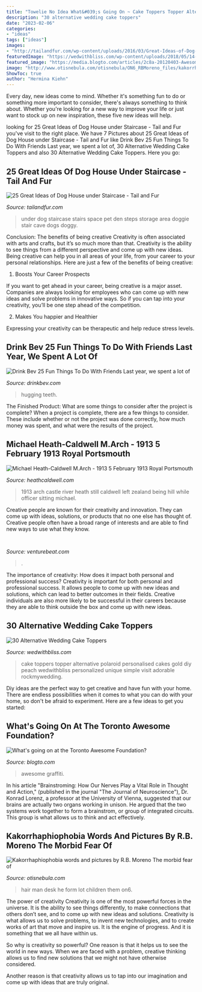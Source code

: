 ```yaml
---
title: "Towelie No Idea What&#039;s Going On ~ Cake Toppers Topper Alternative Polaroid Personalised Cakes Gold Diy Peach Wedwithbliss Personalized Unique Simple Visit Adorable Rockmywedding"
description: "30 alternative wedding cake toppers"
date: "2023-02-06"
categories:
- "ideas"
tags: ["ideas"]
images:
- "http://tailandfur.com/wp-content/uploads/2016/03/Great-Ideas-of-Dog-House-Under-Staircase-6.jpg"
featuredImage: "https://wedwithbliss.com/wp-content/uploads/2018/05/14-wedding-cake-toppers.jpg"
featured_image: "https://media.blogto.com/articles/2c8a-20120403-Awesome-Graffiti.jpg?width=1300&amp;quality=70"
image: "http://www.otisnebula.com/otisnebula/ON6_RBMoreno_files/kakorrhaphiophobia_13.jpg"
ShowToc: true
author: "Hermina Kiehn"
---
```



Every day, new ideas come to mind. Whether it's something fun to do or something more important to consider, there's always something to think about. Whether you're looking for a new way to improve your life or just want to stock up on new inspiration, these five new ideas will help.

	

		
looking for 25 Great Ideas of Dog House under Staircase - Tail and Fur you've visit to the right place. We have 7 Pictures about 25 Great Ideas of Dog House under Staircase - Tail and Fur like Drink Bev 25 Fun Things To Do With Friends Last year, we spent a lot of, 30 Alternative Wedding Cake Toppers and also 30 Alternative Wedding Cake Toppers. Here you go:
		
    
## 25 Great Ideas Of Dog House Under Staircase - Tail And Fur

<img loading=lazy src="http://tailandfur.com/wp-content/uploads/2016/03/Great-Ideas-of-Dog-House-Under-Staircase-6.jpg" onerror="this.onerror=null;this.src='https://tse1.mm.bing.net/th?id=OIP.AYIyDJameHjQ8OYI08rLvgHaF7&amp;pid=15.1';" alt="25 Great Ideas of Dog House under Staircase - Tail and Fur">

_Source: tailandfur.com_

>under dog staircase stairs space pet den steps storage area doggie stair cave dogs doggy. 

	

Conclusion: The benefits of being creative
Creativity is often associated with arts and crafts, but it’s so much more than that. Creativity is the ability to see things from a different perspective and come up with new ideas. Being creative can help you in all areas of your life, from your career to your personal relationships.
Here are just a few of the benefits of being creative:

1. Boosts Your Career Prospects

If you want to get ahead in your career, being creative is a major asset. Companies are always looking for employees who can come up with new ideas and solve problems in innovative ways. So if you can tap into your creativity, you’ll be one step ahead of the competition.

2. Makes You happier and Healthier

Expressing your creativity can be therapeutic and help reduce stress levels.

    
## Drink Bev 25 Fun Things To Do With Friends Last Year, We Spent A Lot Of

<img loading=lazy src="https://cdn.shopify.com/s/files/1/3001/0772/articles/1F1A7019FINALedit_190f7ac9-4422-417e-82f7-45e2dd8a3265_1200x1200.jpg?v=1626516401" onerror="this.onerror=null;this.src='https://tse4.mm.bing.net/th?id=OIP.BAhlWcRvw4Nd1nGRJGeAzQHaE8&amp;pid=15.1';" alt="Drink Bev 25 Fun Things To Do With Friends Last year, we spent a lot of">

_Source: drinkbev.com_

>hugging teeth. 

	

The Finished Product: What are some things to consider after the project is complete?
When a project is complete, there are a few things to consider. These include whether or not the project was done correctly, how much money was spent, and what were the results of the project.

    
## Michael Heath-Caldwell M.Arch - 1913 5 February 1913 Royal Portsmouth

<img loading=lazy src="http://www.heathcaldwell.com/yahoo_site_admin/assets/images/1913_Ormuz_Caslte.11722042_std.jpg" onerror="this.onerror=null;this.src='https://tse2.mm.bing.net/th?id=OIP.-AoFNRKxRNRXs2p3dh5m6gHaHk&amp;pid=15.1';" alt="Michael Heath-Caldwell M.Arch - 1913 5 February 1913 Royal Portsmouth">

_Source: heathcaldwell.com_

>1913 arch castle river heath still caldwell left zealand being hill while officer sitting michael. 

	

Creative people are known for their creativity and innovation. They can come up with ideas, solutions, or products that no one else has thought of. Creative people often have a broad range of interests and are able to find new ways to use what they know.

    
## 

<img loading=lazy src="https://venturebeat.com/wp-content/uploads/2019/05/amd-ryzen-third-generation.jpg" onerror="this.onerror=null;this.src='https://tse1.mm.bing.net/th?id=OIP.11ghnT6m99Zk2gavAzErcQHaDt&amp;pid=15.1';" alt="">

_Source: venturebeat.com_

>. 

	

The importance of creativity: How does it impact both personal and professional success?
Creativity is important for both personal and professional success. It allows people to come up with new ideas and solutions, which can lead to better outcomes in their fields. Creative individuals are also more likely to be successful in their careers because they are able to think outside the box and come up with new ideas.

    
## 30 Alternative Wedding Cake Toppers

<img loading=lazy src="https://wedwithbliss.com/wp-content/uploads/2018/05/14-wedding-cake-toppers.jpg" onerror="this.onerror=null;this.src='https://tse1.mm.bing.net/th?id=OIP.rhDqlWXWJGynGsKvwkBEFwHaLH&amp;pid=15.1';" alt="30 Alternative Wedding Cake Toppers">

_Source: wedwithbliss.com_

>cake toppers topper alternative polaroid personalised cakes gold diy peach wedwithbliss personalized unique simple visit adorable rockmywedding. 

	

Diy ideas are the perfect way to get creative and have fun with your home. There are endless possibilities when it comes to what you can do with your home, so don't be afraid to experiment. Here are a few ideas to get you started:

    
## What&#039;s Going On At The Toronto Awesome Foundation?

<img loading=lazy src="https://media.blogto.com/articles/2c8a-20120403-Awesome-Graffiti.jpg?width=1300&amp;quality=70" onerror="this.onerror=null;this.src='https://tse4.mm.bing.net/th?id=OIP.hSKJREjbo1jczdMDs8i1fgHaEZ&amp;pid=15.1';" alt="What&#039;s going on at the Toronto Awesome Foundation?">

_Source: blogto.com_

>awesome graffiti. 

	

In his article "Brainstroming: How Our Nerves Play a Vital Role in Thought and Action," (published in the journal "The Journal of Neuroscience"), Dr. Konrad Lorenz, a professor at the University of Vienna, suggested that our brains are actually two organs working in unison. He argued that the two systems work together to form a brainstrom, or group of integrated circuits. This group is what allows us to think and act effectively.

    
## Kakorrhaphiophobia Words And Pictures By R.B. Moreno The Morbid Fear Of

<img loading=lazy src="http://www.otisnebula.com/otisnebula/ON6_RBMoreno_files/kakorrhaphiophobia_13.jpg" onerror="this.onerror=null;this.src='https://tse4.mm.bing.net/th?id=OIP.0oPhwouOwX_SNeDK4VQe0wHaFF&amp;pid=15.1';" alt="Kakorrhaphiophobia words and pictures by R.B. Moreno The morbid fear of">

_Source: otisnebula.com_

>hair man desk he form lot children them on6. 

	

The power of creativity
Creativity is one of the most powerful forces in the universe. It is the ability to see things differently, to make connections that others don’t see, and to come up with new ideas and solutions.
Creativity is what allows us to solve problems, to invent new technologies, and to create works of art that move and inspire us. It is the engine of progress. And it is something that we all have within us.

So why is creativity so powerful? One reason is that it helps us to see the world in new ways. When we are faced with a problem, creative thinking allows us to find new solutions that we might not have otherwise considered.

Another reason is that creativity allows us to tap into our imagination and come up with ideas that are truly original.

